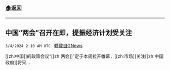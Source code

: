 ###  [:house:返回](README.md)
---


## 中国“两会”召开在即，提振经济计划受关注
`3/4/2024 2:10 AM UTC ` [轉載自GNews](https://gnews.org/articles/2362009)

[[zh:中国]]的政策会议“[[zh:两会]]”定于本周拉开帷幕，[[zh:市场]]关注[[zh:中国政府]]将采...
